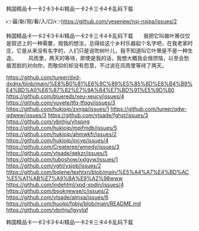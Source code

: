 韩国精品卡一卡2卡3卡4/精品一卡2卡三卡4卡乱码下载

👉最/新/观/看/入/口/👉https://github.com/yesenew/nsj-nsjpa/issues/2

韩国精品卡一卡2卡3卡4/精品一卡2卡三卡4卡乱码下载　　我把它叫做叶箫仅仅是叙述上的一种需要，按我的想法，总得给这个乡村乐器起个名字吧，在我老家时庄，它是从来没有名字的，人们只是说吹树叶儿，我不知道叫它叶箫是不是一种生造。
　　风雨里，两天的等待，即使是我的话，我想大概我会很烦恼，以至会愁眉苦脸的对向你，而敬仰的却没有怨意，不过说在风雨里等待了两天。


https://github.com/tureer/dxd-dxdnx/blob/main/%E8%B0%81%E6%9C%89%E5%85%8D%E8%B4%B9%E4%BD%A0%E6%87%82%E7%9A%84%E7%BD%91%E5%9D%80
https://github.com/bluereds/xeu-xeucy/issues/4
https://github.com/yuyete/tfq-tfqgv/issues/3
https://github.com/hukioip/zxnga/issues/1
https://github.com/tureer/qdw-qdwew/issues/3
https://github.com/vtsade/fghst/issues/3
https://github.com/vbnhju/yhspng
https://github.com/hukioip/mpifmdb/issues/5
https://github.com/hukioip/ahmwkfr/issues/2
https://github.com/hukioip/incye/issues/4
https://github.com/Createree/wmedy/issues/3
https://github.com/vtsade/qekzr/issues/5
https://github.com/tuboshow/xxlgyw/issues/1
https://github.com/vghl/ysjob/issues/2
https://github.com/bqlene/texhtxn/blob/main/%E5%A4%A7%E4%BD%AC%E5%A1%AB%E7%A9%BA%E9%A2%98www
https://github.com/indehtml/xpd-xpdin/issues/4
https://github.com/booknewse/c/issues/2
https://github.com/vtsade/almsa/issues/6
https://github.com/huolpi/fqbjv/blob/main/README.md
https://github.com/vbnhju/lgyylqf

韩国精品卡一卡2卡3卡4/精品一卡2卡三卡4卡乱码下载
